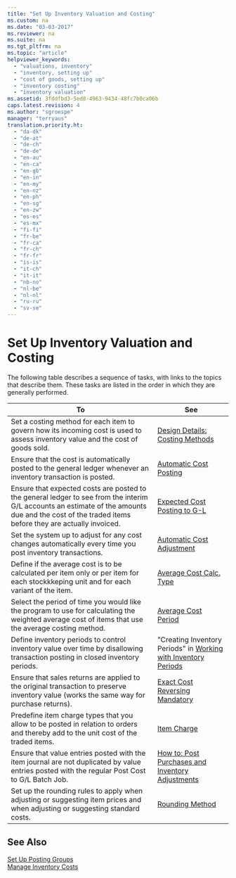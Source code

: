 ```yaml
---
title: "Set Up Inventory Valuation and Costing"
ms.custom: na
ms.date: "03-03-2017"
ms.reviewer: na
ms.suite: na
ms.tgt_pltfrm: na
ms.topic: "article"
helpviewer_keywords: 
  - "valuations, inventory"
  - "inventory, setting up"
  - "cost of goods, setting up"
  - "inventory costing"
  - "inventory valuation"
ms.assetid: 3fddfbd3-5ed8-4963-9434-48fc7b0ca06b
caps.latest.revision: 4
ms.author: "sgroespe"
manager: "terryaus"
translation.priority.ht: 
  - "da-dk"
  - "de-at"
  - "de-ch"
  - "de-de"
  - "en-au"
  - "en-ca"
  - "en-gb"
  - "en-in"
  - "en-my"
  - "en-nz"
  - "en-ph"
  - "en-sg"
  - "en-zw"
  - "es-es"
  - "es-mx"
  - "fi-fi"
  - "fr-be"
  - "fr-ca"
  - "fr-ch"
  - "fr-fr"
  - "is-is"
  - "it-ch"
  - "it-it"
  - "nb-no"
  - "nl-be"
  - "nl-nl"
  - "ru-ru"
  - "sv-se"
---
```

# Set Up Inventory Valuation and Costing
The following table describes a sequence of tasks, with links to the topics that describe them. These tasks are listed in the order in which they are generally performed.  
  
|**To**|**See**|  
|------------|-------------|  
|Set a costing method for each item to govern how its incoming cost is used to assess inventory value and the cost of goods sold.|[Design Details: Costing Methods](../ApplicationDesign/design-details-costing-methods.md)|  
|Ensure that the cost is automatically posted to the general ledger whenever an inventory transaction is posted.|[Automatic Cost Posting](../Topic/\($%20T_313_2%20Automatic%20Cost%20Posting%20$\).md)|  
|Ensure that expected costs are posted to the general ledger to see from the interim G\/L accounts an estimate of the amounts due and the cost of the traded items before they are actually invoiced.|[Expected Cost Posting to G\-L](../Topic/\($%20T_313_5800%20Expected%20Cost%20Posting%20to%20G-L%20$\).md)|  
|Set the system up to adjust for any cost changes automatically every time you post inventory transactions.|[Automatic Cost Adjustment](../Topic/\($%20T_313_30%20Automatic%20Cost%20Adjustment%20$\).md)|  
|Define if the average cost is to be calculated per item only or per item for each stockkkeping unit and for each variant of the item.|[Average Cost Calc. Type](../Topic/\($%20T_313_5804%20Average%20Cost%20Calc.%20Type%20$\).md)|  
|Select the period of time you would like the program to use for calculating the weighted average cost of items that use the average costing method.|[Average Cost Period](../Topic/\($%20T_313_5805%20Average%20Cost%20Period%20$\).md)|  
|Define inventory periods to control inventory value over time by disallowing transaction posting in closed inventory periods.|"Creating Inventory Periods" in [Working with Inventory Periods](../Finance/how-to-work-with-inventory-periods.md)|  
|Ensure that sales returns are applied to the original transaction to preserve inventory value \(works the same way for purchase returns\).|[Exact Cost Reversing Mandatory](../Topic/\($%20T_312_6602%20Exact%20Cost%20Reversing%20Mandatory%20$\).md)|  
|Predefine item charge types that you allow to be posted in relation to orders and thereby add to the unit cost of the traded items.|[Item Charge](../Topic/\($%20T_5800%20Item%20Charge%20$\).md)|  
|Ensure that value entries posted with the item journal are not duplicated by value entries posted with the regular Post Cost to G\/L Batch Job.|[How to: Post Purchases and Inventory Adjustments](../Finance/how-to-post-purchases-and-inventory-adjustments.md)|  
|Set up the rounding rules to apply when adjusting or suggesting item prices and when adjusting or suggesting standard costs.|[Rounding Method](../Topic/\($%20T_42%20Rounding%20Method%20$\).md)|  
  
## See Also  
 [Set Up Posting Groups](../Finance/set-up-posting-groups.md)   
 [Manage Inventory Costs](../Finance/manage-inventory-costs.md)